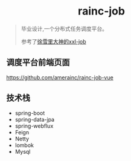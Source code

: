 <center> 
	<h1>
    rainc-job
	</h1>
</center>

> 毕业设计,一个分布式任务调度平台。
>
> 参考了[徐雪里大神的xxl-job](https://github.com/xuxueli/xxl-job/)

## 调度平台前端页面

https://github.com/amerainc/rainc-job-vue

## 技术栈

- spring-boot
- spring-data-jpa
- spring-webflux
- Feign
- Netty
- lombok
- Mysql

